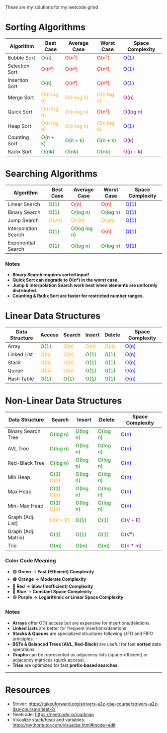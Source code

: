 These are my solutions for my leetcode grind

# Sorting Algorithms

| Algorithm        | Best Case  | Average Case | Worst Case  | Space Complexity |
|-----------------|-----------|-------------|-------------|------------------|
| Bubble Sort     | <span style="color:green">O(n)</span>      | <span style="color:red">O(n²)</span>       | <span style="color:red">O(n²)</span>       | <span style="color:blue">O(1)</span>             |
| Selection Sort  | <span style="color:red">O(n²)</span>     | <span style="color:red">O(n²)</span>       | <span style="color:red">O(n²)</span>       | <span style="color:blue">O(1)</span>             |
| Insertion Sort  | <span style="color:green">O(n)</span>      | <span style="color:red">O(n²)</span>       | <span style="color:red">O(n²)</span>       | <span style="color:blue">O(1)</span>             |
| Merge Sort      | <span style="color:orange">O(n log n)</span> | <span style="color:orange">O(n log n)</span>  | <span style="color:orange">O(n log n)</span>  | <span style="color:purple">O(n)</span>             |
| Quick Sort      | <span style="color:orange">O(n log n)</span> | <span style="color:orange">O(n log n)</span>  | <span style="color:red">O(n²)</span>       | <span style="color:purple">O(log n)</span>         |
| Heap Sort       | <span style="color:orange">O(n log n)</span> | <span style="color:orange">O(n log n)</span>  | <span style="color:orange">O(n log n)</span>  | <span style="color:blue">O(1)</span>             |
| Counting Sort   | <span style="color:green">O(n + k)</span>  | <span style="color:green">O(n + k)</span>    | <span style="color:green">O(n + k)</span>    | <span style="color:purple">O(k)</span>             |
| Radix Sort      | <span style="color:green">O(nk)</span>     | <span style="color:green">O(nk)</span>       | <span style="color:green">O(nk)</span>       | <span style="color:purple">O(n + k)</span>         |
# Searching Algorithms

| Algorithm        | Best Case | Average Case | Worst Case  | Space Complexity |
|-----------------|----------|--------------|-------------|------------------|
| Linear Search   | <span style="color:green">O(1)</span>     | <span style="color:red">O(n)</span>         | <span style="color:red">O(n)</span>        | <span style="color:blue">O(1)</span>             |
| Binary Search   | <span style="color:green">O(1)</span>     | <span style="color:green">O(log n)</span>     | <span style="color:green">O(log n)</span>    | <span style="color:blue">O(1)</span>             |
| Jump Search     | <span style="color:orange">O(√n)</span>    | <span style="color:orange">O(√n)</span>        | <span style="color:orange">O(√n)</span>       | <span style="color:blue">O(1)</span>             |
| Interpolation Search | <span style="color:green">O(1)</span> | <span style="color:green">O(log log n)</span> | <span style="color:red">O(n)</span>        | <span style="color:blue">O(1)</span>             |
| Exponential Search | <span style="color:green">O(1)</span>  | <span style="color:green">O(log n)</span>     | <span style="color:green">O(log n)</span>    | <span style="color:blue">O(1)</span>             |


### Notes
- **Binary Search requires sorted input!**
- **Quick Sort can degrade to O(n²) in the worst case.**
- **Jump & Interpolation Search work best when elements are uniformly distributed.**
- **Counting & Radix Sort are faster for restricted number ranges.**

# Linear Data Structures

| Data Structure  | Access | Search | Insert | Delete | Space Complexity |
|----------------|--------|--------|--------|--------|------------------|
| Array         | <span style="color:green">O(1)</span>   | <span style="color:orange">O(n)</span>   | <span style="color:orange">O(n)</span>   | <span style="color:orange">O(n)</span>   | <span style="color:blue">O(n)</span>             |
| Linked List   | <span style="color:orange">O(n)</span>   | <span style="color:orange">O(n)</span>   | <span style="color:green">O(1)</span>   | <span style="color:green">O(1)</span>   | <span style="color:blue">O(n)</span>             |
| Stack         | <span style="color:orange">O(n)</span>   | <span style="color:orange">O(n)</span>   | <span style="color:green">O(1)</span>   | <span style="color:green">O(1)</span>   | <span style="color:blue">O(n)</span>             |
| Queue         | <span style="color:orange">O(n)</span>   | <span style="color:orange">O(n)</span>   | <span style="color:green">O(1)</span>   | <span style="color:green">O(1)</span>   | <span style="color:blue">O(n)</span>             |
| Hash Table    | <span style="color:green">O(1)</span>   | <span style="color:green">O(1)</span>   | <span style="color:green">O(1)</span>   | <span style="color:green">O(1)</span>   | <span style="color:blue">O(n)</span>             |

# Non-Linear Data Structures

| Data Structure    | Search  | Insert  | Delete  | Space Complexity |
|------------------|---------|---------|---------|------------------|
| Binary Search Tree | <span style="color:green">O(log n)</span> | <span style="color:green">O(log n)</span> | <span style="color:green">O(log n)</span> | <span style="color:blue">O(n)</span>             |
| AVL Tree         | <span style="color:green">O(log n)</span> | <span style="color:green">O(log n)</span> | <span style="color:green">O(log n)</span> | <span style="color:blue">O(n)</span>             |
| Red-Black Tree  | <span style="color:green">O(log n)</span> | <span style="color:green">O(log n)</span> | <span style="color:green">O(log n)</span> | <span style="color:blue">O(n)</span>             |
| Min Heap    | <span style="color:green">O(1)</span> <span style="color:orange">O(n)</span>    | <span style="color:green">O(log n)</span> | <span style="color:green">O(log n)</span> | <span style="color:blue">O(n)</span> |
| Max Heap    | <span style="color:green">O(1)</span> <span style="color:orange">O(n)</span>    | <span style="color:green">O(log n)</span> | <span style="color:green">O(log n)</span> | <span style="color:blue">O(n)</span> |
| Min-Max Heap | <span style="color:green">O(1)</span> <span style="color:orange">O(n)</span>    | <span style="color:green">O(log n)</span> | <span style="color:green">O(log n)</span> | <span style="color:blue">O(n)</span> |
| Graph (Adj. List) | <span style="color:orange">O(V + E)</span> | <span style="color:green">O(1)</span>    | <span style="color:green">O(1)</span>    | <span style="color:purple">O(V + E)</span>         |
| Graph (Adj. Matrix) | <span style="color:green">O(1)</span> | <span style="color:green">O(1)</span>    | <span style="color:green">O(1)</span>    | <span style="color:purple">O(V²)</span>             |
| Trie            | <span style="color:green">O(m)</span>    | <span style="color:green">O(m)</span>    | <span style="color:green">O(m)</span>    | <span style="color:purple">O(n * m)</span>          |

### Color Code Meaning
- 🟢 **Green** → **Fast (Efficient) Complexity**
- 🟠 **Orange** → **Moderate Complexity**
- 🔴 **Red** → **Slow (Inefficient) Complexity**
- 🔵 **Blue** → **Constant Space Complexity**
- 🟣 **Purple** → **Logarithmic or Linear Space Complexity**
  
### Notes
- **Arrays** offer O(1) access but are expensive for insertions/deletions.
- **Linked Lists** are better for frequent insertions/deletions.
- **Stacks & Queues** are specialized structures following LIFO and FIFO principles.
- **BSTs & Balanced Trees (AVL, Red-Black)** are useful for fast **sorted** data operations.
- **Graphs** can be represented as adjacency lists (space-efficient) or adjacency matrices (quick access).
- **Tries** are optimized for fast **prefix-based searches**.

---

# Resources
- Striver: https://takeuforward.org/strivers-a2z-dsa-course/strivers-a2z-dsa-course-sheet-2/
- Neetcode: https://neetcode.io/roadmap
- Visualize stack/heap and variables: https://pythontutor.com/visualize.html#mode=edit